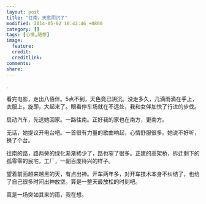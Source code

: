 ```yaml
---
layout: post
title: "往南，天愈阴沉了"
modified: 2014-05-02 10:42:46 +0800
category: []
tags: [心情,随想]
image:
  feature: 
  credit: 
  creditlink: 
comments: 
share: 
---
```

.

看完电影，走出八佰伴。5点不到，天色竟已阴沉。没走多久，几滴雨滴在手上，衣服上，旋即，大起来了。眼看停车场就在不远处，我和女伴加快了行进的步伐。

启动汽车，先送她回家。一路往南。正好我的家也在南方，更南方。

无话，她提议开电台吧。一首很有力量的歌曲响起，心情舒服很多。她说不好听，换了个台。

往南的路，路两旁的绿化渐渐稀少了，路也窄了很多。正建的高架桥，拆迁剩下的孤零零的民宅，工厂，一副百废待兴的样子。

望着前面越来越黑的天，有点出神。开车两年多，对开车技术本身不纠结了，也给了自己很多时间出神放空。算是一整天最放松的时刻吧。

真是一场突如其来的雨，我在想。